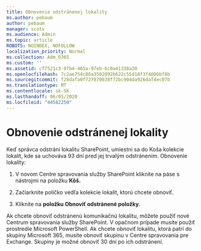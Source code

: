```yaml
---
title: Obnovenie odstránenej lokality
ms.author: pebaum
author: pebaum
manager: scotv
ms.audience: Admin
ms.topic: article
ROBOTS: NOINDEX, NOFOLLOW
localization_priority: Normal
ms.collection: Adm_O365
ms.custom: ''
ms.assetid: cf7521c3-97b4-465a-97eb-6c0a41338a30
ms.openlocfilehash: 7c2ae754c86a3502092b622c55d18f3f4006bf8b
ms.sourcegitcommit: f28dafa0f727870038f72bc904da926daf4ec07b
ms.translationtype: MT
ms.contentlocale: sk-SK
ms.lasthandoff: 06/05/2020
ms.locfileid: "44582250"
---
```

# <a name="restore-a-deleted-site"></a>Obnovenie odstránenej lokality

Keď správca odstráni lokalitu SharePoint, umiestni sa do Koša kolekcie lokalít, kde sa uchováva 93 dní pred jej trvalým odstránením. Obnovenie lokality:
  
1. V novom Centre spravovania služby SharePoint kliknite na páse s nástrojmi na položku **Kôš.** 
    
2. Začiarknite políčko vedľa kolekcie lokalít, ktorú chcete obnoviť.
    
3. Kliknite na **položku Obnoviť odstránené položky**.
    
Ak chcete obnoviť odstránenú komunikačnú lokalitu, môžete použiť nové Centrum spravovania služby SharePoint. V opačnom prípade musíte použiť prostredie Microsoft PowerShell. Ak chcete obnoviť lokalitu, ktorá patrí do skupiny Microsoft 365, musíte obnoviť skupinu v Centre spravovania pre Exchange. Skupiny je možné obnoviť 30 dní po ich odstránení.
  

